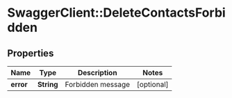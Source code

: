 # SwaggerClient::DeleteContactsForbidden

## Properties
Name | Type | Description | Notes
------------ | ------------- | ------------- | -------------
**error** | **String** | Forbidden message | [optional] 


